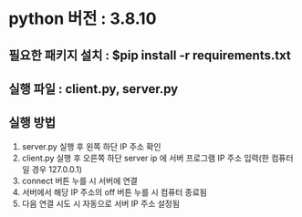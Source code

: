 # python 버전 : 3.8.10

## 필요한 패키지 설치 : $pip install -r requirements.txt
## 실행 파일 : client.py, server.py


## 실행 방법
1. server.py 실행 후 왼쪽 하단 IP 주소 확인
2. client.py 실행 후 오른쪽 하단 server ip 에 서버 프로그램 IP 주소 입력(한 컴퓨터일 경우 127.0.0.1)
3. connect 버튼 누를 시 서버에 연결
4. 서버에서 해당 IP 주소의 off 버튼 누를 시 컴퓨터 종료됨
5. 다음 연결 시도 시 자동으로 서버 IP 주소 설정됨
